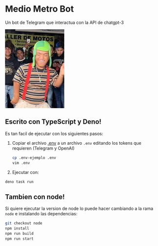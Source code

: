 # Medio Metro Bot

Un bot de Telegram que interactua con la API de chatgpt-3

![medio metro](img/icon.jpg)

## Escrito con TypeScript y Deno!

Es tan facil de ejecutar con los siguientes pasos:

1. Copiar el archivo [.env](./.env-ejemplo) a un archivo `.env` editando los
   tokens que requieren (Telegram y OpenAI)

   ```sh
   cp .env-ejemplo .env
   vim .env
   ```

2. Ejecutar con:

```sh
deno task run
```

## Tambien con node!

Si quiere ejecutar la version de node lo puede hacer cambiando a la rama `node` e instalando las dependencias:

```sh
git checkout node
npm install
npm run build
npm run start
```
